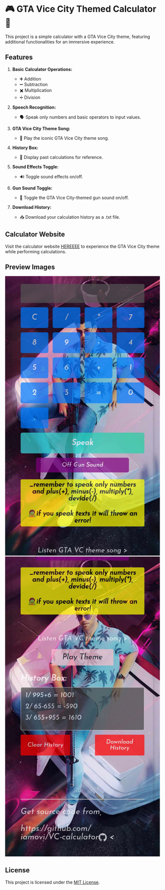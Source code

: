 # 🎮 GTA Vice City Themed Calculator 🧮

This project is a simple calculator with a GTA Vice City theme, featuring additional functionalities for an immersive experience.

## Features

1. **Basic Calculator Operations:**
   - ➕ Addition
   - ➖ Subtraction
   - ✖️ Multiplication
   - ➗ Division

2. **Speech Recognition:**
   - 🗣️ Speak only numbers and basic operators to input values.

3. **GTA Vice City Theme Song:**
   - 🎵 Play the iconic GTA Vice City theme song.

4. **History Box:**
   - 📜 Display past calculations for reference.

5. **Sound Effects Toggle:**
   - 🔊 Toggle sound effects on/off.

6. **Gun Sound Toggle:**
   - 🔫 Toggle the GTA Vice City-themed gun sound on/off.

7. **Download History:**
   - 📥 Download your calculation history as a .txt file.

## Calculator Website

Visit the calculator website [HEREEEE](https://vc-calculator.vercel.app/) to experience the GTA Vice City theme while performing calculations.

## Preview Images

![Preview Image 1](preview/i.jpg)
![Preview Image 2](preview/ii.jpg)

## License

This project is licensed under the [MIT License](LICENSE).
